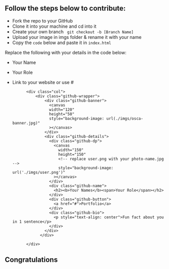 ## Follow the steps below to contribute: 
-   Fork the repo to your GitHub
-   Clone it into your machine and cd into it
- Create your own branch ``` git checkout -b [Branch Name]```
-   Upload your image in imgs folder & rename it with your name
-   Copy the ```code``` below and paste it in ```index.html```


Replace the following with your details in the code below:
- Your Name
- Your Role
- Link to your website or use #


    <!-- Replace me with your name  -->
            <div class="col">
                <div class="github-wrapper">
                    <div class="github-banner">
                      <canvas
                      width="120"
                      height="50"
                      style="background-image: url(./imgs/osca-banner.jpg)"
                      ></canvas>
                    </div>
                    <div class="github-details">
                      <div class="github-dp">
                        <canvas
                          width="150"
                          height="150"
                          <!-- replace user.png with your photo-name.jpg -->
                          style="background-image: url('./imgs/user.png')"
                        ></canvas>
                      </div>
                      <div class="github-name">
                        <h2><b>Your Names</b><span>Your Role</span></h2>
                      </div>
                      <div class="github-button">
                        <a href="#">Portfolio</a>
                      </div>
                      <div class="github-bio">
                        <p style="text-align: center">Fun fact about you in 1 sentence</p>
                      </div>
                    </div>
                  </div>
                
            </div>
 
## Congratulations
